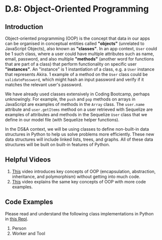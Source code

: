 # D.8: Object-Oriented Programming

## Introduction

Object-oriented programming \(OOP\) is the concept that data in our apps can be organised in conceptual entities called **"objects"** \(unrelated to JavaScript Objects\), also known as **"classes"**. In an app context, `User` could be 1 such class, where a user could have multiple attributes such as name, email, password, and also multiple **"methods"** \(another word for functions that are part of a class\) that perform functionality on specific user **"instances"**. An "instance" is 1 instantiation of a class, e.g. a `User` instance that represents Akira. 1 example of a method on the `User` class could be `validatePassword`, which might hash an input password and verify if it matches the relevant user's password.

We have already used classes extensively in Coding Bootcamp, perhaps unknowingly. For example, the `push` and `pop` methods on arrays in JavaScript are examples of methods in the `Array` class. The `user.name` attribute and `user.getItems` method on a user retrieved with Sequelize are examples of attributes and methods in the Sequelize `User` class that we define in our model file \(with Sequelize helper functions\).

In the DS&A context, we will be using classes to define non-built-in data structures in Python to help us solve problems more efficiently. These new data structures will include linked lists, trees, and graphs. All of these data structures will be built on built-in features of Python.

## Helpful Videos

1. [This](https://www.youtube.com/watch?v=pTB0EiLXUC8) video introduces key concepts of OOP \(encapsulation, abstraction, inheritance, and polymorphism\) without getting into much code.
2. [This](https://www.youtube.com/watch?v=7Dai8SJgLkM) video explains the same key concepts of OOP with more code examples.

## Code Examples

Please read and understand the following class implementations in Python in [this Repl](https://repl.it/@kaiyuanneo/oop-examples#main.py).

1. Person
2. Worker and Tool

